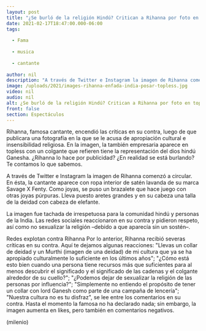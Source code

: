 ```yaml
---
layout: post
title: "¿Se burló de la religión Hindú? Critican a Rihanna por foto en topless con collar de Ganesha"
date: 2021-02-17T18:47:00.000-06:00
tags:
  
  - Fama
  
  - musica
  
  - cantante
  
author: nil
description: "A través de Twitter e Instagram la imagen de Rihanna comenzó a circular; de inmediato la postal fue tachada de irrespetuosa para la comunidad hundú y personas de la India. ¿Se burló de la religión? "
image: /uploads/2021/images-rihanna-enfada-india-posar-topless.jpg
video: nil
audio: nil
alt: ¿Se burló de la religión Hindú? Critican a Rihanna por foto en topless con collar de Ganesha
front: false
section: Espectáculos
---
```


Rihanna, famosa cantante, encendió las críticas en su contra, luego de que publicara una fotografía en la que se le acusa de apropiación cultural e insensibilidad religiosa. En la imagen, la también empresaria aparece en topless con un colgante que refieren tiene la representación del dios hindú Ganesha. ¿Rihanna lo hace por publicidad? ¿En realidad se está burlando? Te contamos lo que sabemos. 

A través de Twitter e Instagram la imagen de Rihanna comenzó a circular. En ésta, la cantante aparece con ropa interior de satén lavanda de su marca Savage X Fenty. Como joyas, se puso un brazalete que hace juego con otras joyas púrpuras. Lleva puesto aretes grandes y en su cabeza una talla de la deidad con cabeza de elefante.

La imagen fue tachada de irrespetuosa para la comunidad hindú y personas de la India. Las redes sociales reaccionaron en su contra y pidieron respeto, así como no sexualizar la religión –debido a que aparecía sin un sostén–. 

Redes explotan contra Rihanna Por lo anterior, Rihanna recibió severas críticas en su contra. Aquí te dejamos algunas reacciones: 
"Llevas un collar de deidad y un Murthi (imagen de una deidad) de mi cultura que ya se ha apropiado culturalmente lo suficiente en los últimos años"; "¿Cómo está esto bien cuando una persona tiene recursos más que suficientes para al menos descubrir el significado y el significado de las cadenas y el colgante alrededor de su cuello?"; "¿Podemos dejar de sexualizar la religión de las personas por influencia?"; "Simplemente no entiendo el propósito de tener un collar con lord Ganesh como parte de una campaña de lencería"; "Nuestra cultura no es tu disfraz", se lee entre los comentarios en su contra. 
Hasta el momento la famosa no ha declarado nada; sin embargo, la imagen aumenta en likes, pero también en comentarios negativos. 

(milenio)